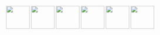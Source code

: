 <!--
[![Kallyous's GitHub](https://github-readme-stats.vercel.app/api?username=kallyous&show_icons=true&theme=gruvbox&count_private=true&hide=issues,contribs)](https://github.com/kallyous)

[![Main Languages](https://github-readme-stats.vercel.app/api/top-langs/?username=kallyous&theme=gruvbox&layout=compact&hide=HLSL,ShaderLab&exclude_repo=estudo-astarproject)](https://github.com/kallyous)
-->
<div>
	<img height="64" width="64" src="https://cdn.jsdelivr.net/gh/devicons/devicon/icons/c/c-original.svg" />
	<img height="64" width="64" src="https://cdn.jsdelivr.net/gh/devicons/devicon/icons/cplusplus/cplusplus-original.svg" />
	<img height="64" width="64" src="https://cdn.jsdelivr.net/gh/devicons/devicon/icons/python/python-original.svg" />
	<img height="64" width="64" src="https://cdn.jsdelivr.net/gh/devicons/devicon/icons/linux/linux-original.svg" />
	<img height="64" width="64" src="https://cdn.jsdelivr.net/gh/devicons/devicon/icons/android/android-original.svg" />
	<img height="64" width="64" src="https://cdn.jsdelivr.net/gh/devicons/devicon/icons/unity/unity-original.svg" />
</svg>
</div>

<!--
[![Readme Card](https://github-readme-stats.vercel.app/api/pin/?username=kallyous&repo=huffmanocool&theme=gruvbox)](https://github.com/kallyous/huffmanocool)
[![Readme Card](https://github-readme-stats.vercel.app/api/pin/?username=kallyous&repo=PIBIC-2020-2021&theme=gruvbox)](https://github.com/kallyous/PIBIC-2020-2021)

[![Readme Card](https://github-readme-stats.vercel.app/api/pin/?username=kallyous&repo=cryptoforked&theme=gruvbox)](https://github.com/kallyous/cryptoforked)
[![Readme Card](https://github-readme-stats.vercel.app/api/pin/?username=kallyous&repo=bom-velhinho&theme=gruvbox)](https://github.com/kallyous/bom-velhinho)
-->
